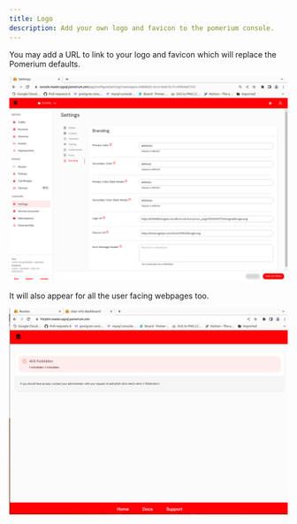 ```yaml
---
title: Logo
description: Add your own logo and favicon to the pomerium console.
---
```

You may add a URL to link to your logo and favicon which will replace the Pomerium defaults.

![Replace the Logo and Favicon in Pomerium Enterprise](img/svg_logo_console.png)

It will also appear for all the user facing webpages too.

![Replace the Logo and Favicon in Open Source webpages](img/svg_logo_error_details.png)
